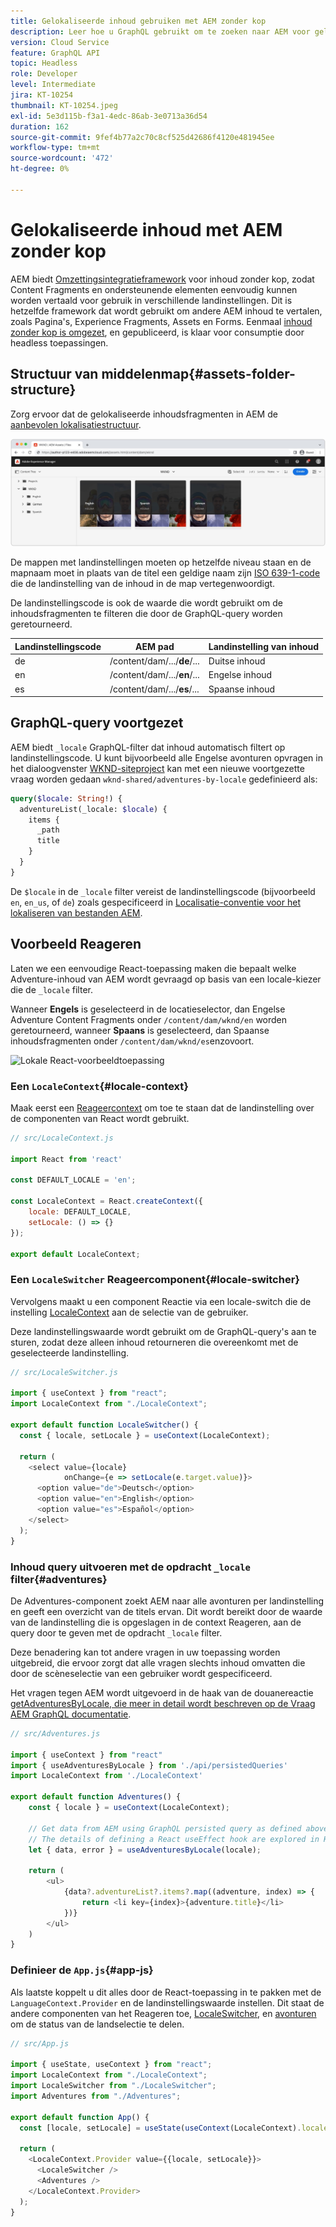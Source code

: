 ```yaml
---
title: Gelokaliseerde inhoud gebruiken met AEM zonder kop
description: Leer hoe u GraphQL gebruikt om te zoeken naar AEM voor gelokaliseerde inhoud.
version: Cloud Service
feature: GraphQL API
topic: Headless
role: Developer
level: Intermediate
jira: KT-10254
thumbnail: KT-10254.jpeg
exl-id: 5e3d115b-f3a1-4edc-86ab-3e0713a36d54
duration: 162
source-git-commit: 9fef4b77a2c70c8cf525d42686f4120e481945ee
workflow-type: tm+mt
source-wordcount: '472'
ht-degree: 0%

---
```


# Gelokaliseerde inhoud met AEM zonder kop

AEM biedt [Omzettingsintegratieframework](https://experienceleague.adobe.com/docs/experience-manager-cloud-service/content/sites/administering/reusing-content/translation/integration-framework.html) voor inhoud zonder kop, zodat Content Fragments en ondersteunende elementen eenvoudig kunnen worden vertaald voor gebruik in verschillende landinstellingen. Dit is hetzelfde framework dat wordt gebruikt om andere AEM inhoud te vertalen, zoals Pagina&#39;s, Experience Fragments, Assets en Forms. Eenmaal [inhoud zonder kop is omgezet](https://experienceleague.adobe.com/docs/experience-manager-cloud-service/content/headless/journeys/translation/overview.html), en gepubliceerd, is klaar voor consumptie door headless toepassingen.

## Structuur van middelenmap{#assets-folder-structure}

Zorg ervoor dat de gelokaliseerde inhoudsfragmenten in AEM de [aanbevolen lokalisatiestructuur](https://experienceleague.adobe.com/docs/experience-manager-cloud-service/content/headless/journeys/translation/getting-started.html#recommended-structure).

![Gelokaliseerde mappen met AEM middelen](./assets/localized-content/asset-folders.jpg)

De mappen met landinstellingen moeten op hetzelfde niveau staan en de mapnaam moet in plaats van de titel een geldige naam zijn [ISO 639-1-code](https://en.wikipedia.org/wiki/List_of_ISO_639-1_codes) die de landinstelling van de inhoud in de map vertegenwoordigt.

De landinstellingscode is ook de waarde die wordt gebruikt om de inhoudsfragmenten te filteren die door de GraphQL-query worden geretourneerd.

| Landinstellingscode | AEM pad | Landinstelling van inhoud |
|--------------------------------|----------|----------|
| de | /content/dam/.../**de**/... | Duitse inhoud |
| en | /content/dam/.../**en**/... | Engelse inhoud |
| es | /content/dam/.../**es**/... | Spaanse inhoud |

## GraphQL-query voortgezet

AEM biedt `_locale` GraphQL-filter dat inhoud automatisch filtert op landinstellingscode. U kunt bijvoorbeeld alle Engelse avonturen opvragen in het dialoogvenster [WKND-siteproject](https://github.com/adobe/aem-guides-wknd) kan met een nieuwe voortgezette vraag worden gedaan `wknd-shared/adventures-by-locale` gedefinieerd als:

```graphql
query($locale: String!) {
  adventureList(_locale: $locale) {
    items {      
      _path
      title
    }
  }
}
```

De `$locale` in de `_locale` filter vereist de landinstellingscode (bijvoorbeeld `en`, `en_us`, of `de`) zoals gespecificeerd in [Localisatie-conventie voor het lokaliseren van bestanden AEM](#assets-folder-structure).

## Voorbeeld Reageren

Laten we een eenvoudige React-toepassing maken die bepaalt welke Adventure-inhoud van AEM wordt gevraagd op basis van een locale-kiezer die de `_locale` filter.

Wanneer __Engels__ is geselecteerd in de locatieselector, dan Engelse Adventure Content Fragments onder `/content/dam/wknd/en` worden geretourneerd, wanneer __Spaans__ is geselecteerd, dan Spaanse inhoudsfragmenten onder `/content/dam/wknd/es`enzovoort.

![Lokale React-voorbeeldtoepassing](./assets/localized-content/react-example.png)

### Een `LocaleContext`{#locale-context}

Maak eerst een [Reageercontext](https://reactjs.org/docs/context.html) om toe te staan dat de landinstelling over de componenten van React wordt gebruikt.

```javascript
// src/LocaleContext.js

import React from 'react'

const DEFAULT_LOCALE = 'en';

const LocaleContext = React.createContext({
    locale: DEFAULT_LOCALE, 
    setLocale: () => {}
});

export default LocaleContext;
```

### Een `LocaleSwitcher` Reageercomponent{#locale-switcher}

Vervolgens maakt u een component Reactie via een locale-switch die de instelling [LocaleContext](#locale-context) aan de selectie van de gebruiker.

Deze landinstellingswaarde wordt gebruikt om de GraphQL-query&#39;s aan te sturen, zodat deze alleen inhoud retourneren die overeenkomt met de geselecteerde landinstelling.

```javascript
// src/LocaleSwitcher.js

import { useContext } from "react";
import LocaleContext from "./LocaleContext";

export default function LocaleSwitcher() {
  const { locale, setLocale } = useContext(LocaleContext);

  return (
    <select value={locale}
            onChange={e => setLocale(e.target.value)}>
      <option value="de">Deutsch</option>
      <option value="en">English</option>
      <option value="es">Español</option>
    </select>
  );
}
```

### Inhoud query uitvoeren met de opdracht `_locale` filter{#adventures}

De Adventures-component zoekt AEM naar alle avonturen per landinstelling en geeft een overzicht van de titels ervan. Dit wordt bereikt door de waarde van de landinstelling die is opgeslagen in de context Reageren, aan de query door te geven met de opdracht `_locale` filter.

Deze benadering kan tot andere vragen in uw toepassing worden uitgebreid, die ervoor zorgt dat alle vragen slechts inhoud omvatten die door de scèneselectie van een gebruiker wordt gespecificeerd.

Het vragen tegen AEM wordt uitgevoerd in de haak van de douanereactie [getAdventuresByLocale, die meer in detail wordt beschreven op de Vraag AEM GraphQL documentatie](./aem-headless-sdk.md).

```javascript
// src/Adventures.js

import { useContext } from "react"
import { useAdventuresByLocale } from './api/persistedQueries'
import LocaleContext from './LocaleContext'

export default function Adventures() {
    const { locale } = useContext(LocaleContext);

    // Get data from AEM using GraphQL persisted query as defined above 
    // The details of defining a React useEffect hook are explored in How to > AEM Headless SDK
    let { data, error } = useAdventuresByLocale(locale);

    return (
        <ul>
            {data?.adventureList?.items?.map((adventure, index) => { 
                return <li key={index}>{adventure.title}</li>
            })}
        </ul>
    )
}
```

### Definieer de `App.js`{#app-js}

Als laatste koppelt u dit alles door de React-toepassing in te pakken met de `LanguageContext.Provider` en de landinstellingswaarde instellen. Dit staat de andere componenten van het Reageren toe, [LocaleSwitcher](#locale-switcher), en [avonturen](#adventures) om de status van de landselectie te delen.

```javascript
// src/App.js

import { useState, useContext } from "react";
import LocaleContext from "./LocaleContext";
import LocaleSwitcher from "./LocaleSwitcher";
import Adventures from "./Adventures";

export default function App() {
  const [locale, setLocale] = useState(useContext(LocaleContext).locale);

  return (
    <LocaleContext.Provider value={{locale, setLocale}}>
      <LocaleSwitcher />
      <Adventures />
    </LocaleContext.Provider>
  );
}
```
